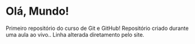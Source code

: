 # Olá, Mundo!
 Primeiro repositório do curso de Git e GitHub!
 Repositório criado durante uma aula ao vivo..
 Linha alterada diretamento pelo site.
